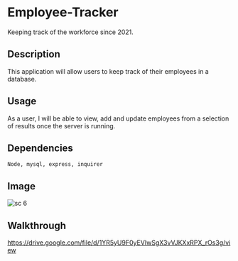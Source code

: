 # Employee-Tracker
Keeping track of the workforce since 2021.

## Description
This application will allow users to keep track of their employees in a database. 

## Usage

As a user, I will be able to view, add and update employees from a selection of results once the server is running.

## Dependencies
```
Node, mysql, express, inquirer
```

## Image
![sc 6](https://user-images.githubusercontent.com/81999910/129274522-b00bbfaa-c2ca-463a-8611-42ae8d224413.JPG)

## Walkthrough
https://drive.google.com/file/d/1YR5yU9F0yEVIwSgX3vVJKXxRPX_rOs3g/view
